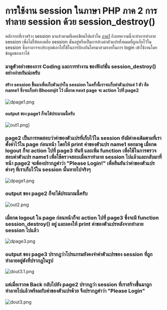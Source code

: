# การใช้งาน session ในภาษา PHP ภาค 2 การทำลาย session ด้วย session_destroy()
หลักจากที่เราสร้าง session มาแล้วตามที่เคยเขียนไปแล้วใน [ภาค1](https://peegonggoy.github.io/Code4SecWeek/Day1_session_start) ถึงบทความนี้จะทำการทำลาย session เพื่อไม่ให้หลงหลือ session นั้นอยู่หรือเป็นการล้างค่าตัวแปรทั้งหมดที่ถูกเก็บไว้ใน session ซึ่งเราอาจจะประยุกต์เอาไปใช้ในการป้องกันใครมาสวมรอยในการ login เข้าใช้งานโดยข้อมูลของเราได้

### มาดูตัวอย่างของการ Coding และการทำงาน ของฟังก์ชั่น session_destroy() อย่างง่ายกันน่ะครับ
#### สร้าง session ขึ้นมาเพื่อเก็บตัวแปรใน session ในครั้งนี้เราจะเก็บค่าตัวแปรแค่ 1 ตัว คือ name1 ซึ่งจะเก็บค่า Bhoomjit ไว้ เมื่อกด next page จะ action ไปที่ page2
![dpage1.png](https:peegonggoy.github.io/Code4SecWeek/PicCode4Sec/dpage1.png)

#### output ของ page1 ก็จะได้ประมาณนี้ครับ
![out1.png](https:peegonggoy.github.io/Code4SecWeek/PicCode4Sec/out1.png)]

### page2 เป็นการทดสอบว่าค่าของตัวแปรที่เก็บไว้ใน session ยังมีค่าคงเดิมตามที่เราตั้งค่าไว้ใน page ก่อนหน้า โดยให้ print ค่าของตัวแปร name1 ออกมาดู เมื่อกด logout ก็จะ action ไปที่ page3 ทันที และเพิ่ม function เพื่อใช้ในการตรวจสอบค่าตัวแปร name1 เพื่อใช้ตรวจสอบเมื่อเราทำลาย session ไปแล้วและกลับมาที่หน้า page2 จะต้องปรากฎคำว่า "Please Login!" เพื่อยืนยันว่าค่าของตัวแปรต่างๆ ที่เราเก็บไว้ใน session นั้นหายไปจริงๆ
![dpage1.png](https:peegonggoy.github.io/Code4SecWeek/PicCode4Sec/dpage2.png)

### output ของ page2 ก็จะได้ประมาณนี้ครับ
![out2.png](https:peegonggoy.github.io/Code4SecWeek/PicCode4Sec/dout2.png)

### เมื่อกด logout ใน page ก่อนหน้าก็จะ action ไปที่ page3 ซึ่งจะมี function session_destroy() อยู่ และลองให้ print ค่าของตัวแปรหลังจากทำลาย session ไปแล้ว
![dpage3.png](https:peegonggoy.github.io/Code4SecWeek/PicCode4Sec/dpage3.png)

### output ของ page3 ปรากฎว่าโปรแกรมยังคงจำค่าตัวแปรของ session ที่ถูกทำลายอยู่ดังที่ปรากฎในรูป
![dout3.1.png](https:peegonggoy.github.io/Code4SecWeek/PicCode4Sec/dout3.1.png)
### แต่เมื่อเรากด Back กลับไปยัง page2 ปรากฎว่า session ที่เราสร้างขึ้นมาถูกทำลายไปแล้วพร้อมกับค่าของตัวแปรด้วย จึงปรากฎคำว่า "Please Login"
![dout3.png](https:peegonggoy.github.io/Code4SecWeek/PicCode4Sec/dout3.png)